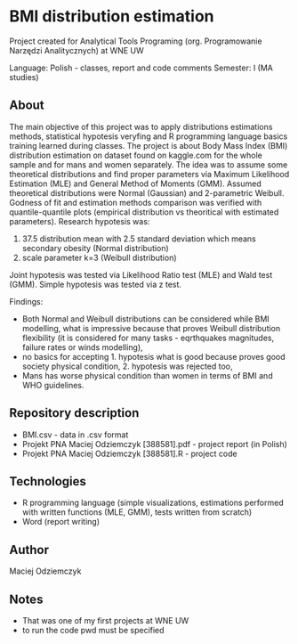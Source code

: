 # BMI distribution estimation
Project created for Analytical Tools Programing (org. Programowanie Narzędzi Analitycznych) at WNE UW

Language: Polish - classes, report and code comments 
Semester: I (MA studies)

## About
The main objective of this project was to apply distributions estimations methods, statistical hypotesis veryfing and R programming language basics training learned during classes. The project is about Body Mass Index (BMI) distribution estimation on dataset found on kaggle.com for the whole sample and for mans and women separately. The idea was to assume some theoretical distributions and find proper parameters via Maximum Likelihood Estimation (MLE) and General Method of Moments (GMM). Assumed theoretical distributions were Normal (Gaussian) and 2-parametric Weibull. Godness of fit and estimation methods comparison was verified with quantile-quantile plots (empirical distribution vs theoritical with estimated parameters). Research hypotesis was:

1. 37.5 distribution mean with 2.5 standard deviation which means secondary obesity (Normal distribution)
2. scale parameter k=3 (Weibull distribution)
  
Joint hypotesis was tested via Likelihood Ratio test (MLE) and Wald test (GMM). Simple hypotesis was tested via z test.

Findings:  
* Both Normal and Weibull distributions can be considered while BMI modelling, what is impressive because that proves Weibull distribution flexibility (it is considered for many tasks - eqrthquakes magnitudes, failure rates or winds modelling),
* no basics for accepting 1. hypotesis what is good because proves good society physical condition, 2. hypotesis was rejected too,
* Mans has worse physical condition than women in terms of BMI and WHO guidelines.


## Repository description
* BMI.csv - data in .csv format
* Projekt PNA Maciej Odziemczyk [388581].pdf - project report (in Polish)
* Projekt PNA Maciej Odziemczyk [388581].R - project code

## Technologies
 * R programming language (simple visualizations, estimations performed with written functions (MLE, GMM), tests written from scratch)
 * Word (report writing)

## Author
Maciej Odziemczyk

## Notes
* That was one of my first projects at WNE UW
* to run the code pwd must be specified


  
